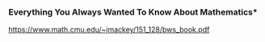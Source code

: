 ### Everything You Always Wanted To Know About Mathematics*
https://www.math.cmu.edu/~jmackey/151_128/bws_book.pdf
